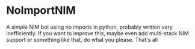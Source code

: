 # NoImportNIM
A simple NIM bot using no imports in python, probably written very inefficiently.
If you want to improve this, maybe even add multi-stack NIM support or something like that, do what you please.
That's all
